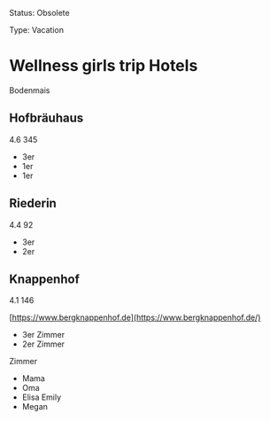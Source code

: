 Status: Obsolete

Type: Vacation

# Wellness girls trip Hotels

Bodenmais

## Hofbräuhaus

4.6 345

- 3er
- 1er
- 1er

## Riederin

4.4 92

- 3er
- 2er

## Knappenhof

4.1 146

[https://www.bergknappenhof.de](https://www.bergknappenhof.de/)

- 3er Zimmer
- 2er Zimmer

Zimmer

- Mama
- Oma
- Elisa Emily
- Megan



